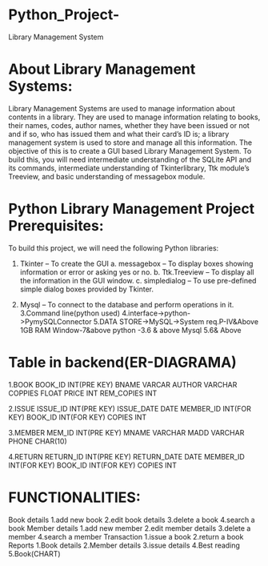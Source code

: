 # Python_Project-
Library Management System 
# About Library Management Systems:
Library Management Systems are used to manage information about contents in a library. They are used to manage information relating to books, their names, codes, author names, whether they have been issued or not and if so, who has issued them and what their card’s ID is; a library management system is used to store and manage all this information.
The objective of this is to create a GUI based Library Management System. To build this, you will need intermediate understanding of the SQLite API and its commands, intermediate understanding of Tkinterlibrary, Ttk module’s Treeview, and basic understanding of messagebox module.
# Python Library Management Project Prerequisites:
To build this project, we will need the following Python libraries:

1. Tkinter – To create the GUI
a. messagebox – To display boxes showing information or error or asking yes or no.
b. Ttk.Treeview – To display all the information in the GUI window.
c. simpledialog – To use pre-defined simple dialog boxes provided by  Tkinter.

2. Mysql – To connect to the  database and perform operations in it.
3.Command line(python used)
4.interface->python->PymySQLConnector
5.DATA STORE->MySQL->System req.P-IV&Above 1GB RAM Window-7&above python -3.6 & above Mysql 5.6& Above
# Table in backend(ER-DIAGRAMA)
1.BOOK
BOOK_ID INT(PRE KEY)
BNAME   VARCAR
AUTHOR  VARCHAR
COPPIES FLOAT
PRICE   INT
REM_COPIES INT

2.ISSUE
ISSUE_ID    INT(PRE KEY)
ISSUE_DATE  DATE
MEMBER_ID    INT(FOR KEY)
BOOK_ID      INT(FOR KEY)
COPIES         INT

3.MEMBER
MEM_ID       INT(PRE KEY)
MNAME        VARCHAR
MADD         VARCHAR
PHONE         CHAR(10)


4.RETURN
RETURN_ID    INT(PRE KEY)
RETURN_DATE  DATE
MEMBER_ID    INT(FOR KEY)
BOOK_ID      INT(FOR KEY)
COPIES         INT

# FUNCTIONALITIES:
Book details
    1.add new book
    2.edit book details
    3.delete a book
    4.search a book
Member details
    1.add new member 
    2.edit member details
    3.delete a member
    4.search a member
Transaction
    1.issue a book
    2.return a book
Reports
    1.Book details
    2.Member details
    3.issue details
    4.Best reading
    5.Book(CHART)

